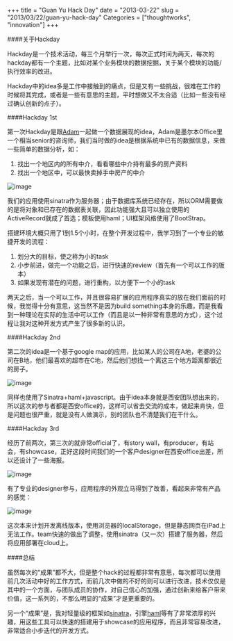 +++
title = "Guan Yu Hack Day"
date = "2013-03-22"
slug = "2013/03/22/guan-yu-hack-day"
Categories = ["thoughtworks", "innovation"]
+++

####关于Hackday

Hackday是一个技术活动，每三个月举行一次，每次正式时间为两天，每次的hackday都有一个主题，比如对某个业务模块的数据挖掘，关于某个模块的功能/执行效率的改进。

Hackday中的idea多是工作中接触到的痛点，但是又有一些挑战，很难在工作的时候将其完成，或者是一些有意思的主题，平时想做又不太合适（比如一些没有经过确认创新的点子）。

####Hackday 1st

第一次Hackday是跟[Adam](http://adams.co.tt/blog)一起做一个数据展现的idea，Adam是墨尔本Office里一个相当senior的咨询师，我们当时做的idea是根据系统中已有的数据信息，来做一些简单的数据分析，如：

1. 找出一个地区内的所有中介，看看哪些中介持有最多的房产资料
2. 找出一个地区中，可以最快卖掉手中房产的中介


![image](/images/2013/03/hackday-agent-info.resized.png)

我们的应用使用sinatra作为服务器；由于数据库系统已经存在，所以ORM需要做的是将对象和已存在的数据表关联，因此功能强大且可以独立使用的ActiveRecord就成了首选；模板使用haml；UI框架风格使用了BootStrap。

搭建环境大概只用了1到1.5个小时，在整个开发过程中，我学习到了一个专业的敏捷开发的流程：

1. 划分大的目标，使之称为小的task
2. 小步前进，做完一个功能之后，进行快速的review（首先有一个可以工作的版本）
3. 如果发现有潜在的问题，进行重构，以方便下一个小的task

两天之后，当一个可以工作，并且很容易扩展的应用程序真实的放在我们面前的时候，我觉得十分有意思，这当然不是因为build something本身的乐趣，而是我看到一种理论在实际的生活中可以工作（而且是以一种非常有意思的方式），这个过程让我对这种开发方式产生了很多新的认识。

####Hackday 2nd

第二次的idea是一个基于google map的应用，比如某人的公司在A地，老婆的公司在B地，他们最喜欢的超市在C地，然后他们想找一个离这三个地方距离都很近的房子。

![image](/images/2013/03/hackday-neighborhood.resized.png)

同样也使用了Sinatra+haml+javascript。由于idea本身就是西安团队想出来的，所以这次的参与者都是西安office的，这样可以省去交流的成本，做起来肯快，但是问题也很严重，就是没有人做演示，别的团队也不清楚我们在干什么。

####Hackday 3rd

经历了前两次，第三次的就非常official了，有story wall，有producer，有站会，有showcase，正好这段时间我们的一个客户designer在西安office出差，所以还设计了一些海报。

![image](/images/2013/03/hackday-rango-stories.resized.png)

有了专业的designer参与，应用程序的外观立马得到了改善，看起来非常有产品的感觉：

![image](/images/2013/03/hackday-rango-homepage.resized.png)

这次本来计划开发离线版本，使用浏览器的localStorage，但是静态网页在iPad上无法工作。team快速的做出了调整，使用sinatra（又一次）搭建了服务器，然后将应用部署在cloud上。

####总结

虽然每次的“成果”都不大，但是整个hack的过程都非常有意思，每次都可以使用前几次活动中好的工作方式，而前几次中做的不好的则可以进行改进，技术仅仅是其中的一个方面，与团队成员的协作，对自己信心的加强，通过创新来给客户带来价值，这一系列的，不那么明显的“成果”才是更重要的。

另一个“成果”是，我对轻量级的框架如[sinatra](http://www.sinatrarb.com/)，引擎[haml](http://haml.info/)等有了非常浓厚的兴趣，用这些工具可以快速的搭建用于showcase的应用程序，而且非常容易改进，非常适合小步迭代的开发方式。
